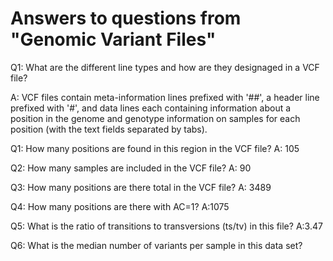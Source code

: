 # Answers to questions from "Genomic Variant Files"

Q1: What are the different line types and how are they designaged in a VCF file?

A: VCF files contain meta-information lines prefixed with '##', a header line prefixed with '#', and data lines each containing information about a position in the genome and genotype information on samples for each position (with the text fields separated by tabs).

Q1: How many positions are found in this region in the VCF file?
A: 105

Q2: How many samples are included in the VCF file?
A: 90

Q3: How many positions are there total in the VCF file?
A: 3489

Q4: How many positions are there with AC=1?
A:1075

Q5: What is the ratio of transitions to transversions (ts/tv) in this file?
A:3.47

Q6: What is the median number of variants per sample in this data set?